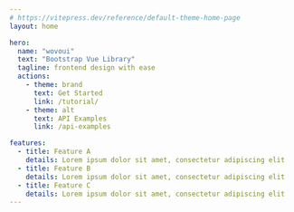 ```yaml
---
# https://vitepress.dev/reference/default-theme-home-page
layout: home

hero:
  name: "wovoui"
  text: "Bootstrap Vue Library"
  tagline: frontend design with ease
  actions:
    - theme: brand
      text: Get Started
      link: /tutorial/
    - theme: alt
      text: API Examples
      link: /api-examples

features:
  - title: Feature A
    details: Lorem ipsum dolor sit amet, consectetur adipiscing elit
  - title: Feature B
    details: Lorem ipsum dolor sit amet, consectetur adipiscing elit
  - title: Feature C
    details: Lorem ipsum dolor sit amet, consectetur adipiscing elit
---
```



